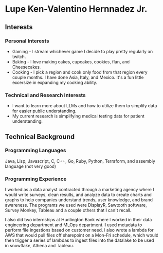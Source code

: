 # Lupe Ken-Valentino Hernnadez Jr.

## Interests
### Personal Interests

* Gaming - I stream whichever game I decide to play pretty regularly on twitch.
* Baking - I love making cakes, cupcakes, cookies, flan, and Cheesecakes.
* Cooking - I pick a region and cook only food from that region every couple months. I have done Asia, Italy, and Mexico. It's a fun little excersize in expanding my cooking ability.

### Technical and Research Interests
* I want to learn more about LLMs and how to utilize them to simplify data for easier public understanding.
* My current research is simplifying medical testing data for patient understanding.

## Technical Background
### Programming Languages
Java, Lisp, Javascript, C, C++, Go, Ruby, Python, Terraform, and assembly language (not very good)

### Programming Experience
I worked as a data analyst contracted through a marketing agency where I would write surveys, clean results, and analyze data to create charts and graphs to help companies understand trends, user knowledge, and brand awareness. The programs we used were DisplayR, Sawtooth software, Survey Monkey, Tableau and a couple others that I can't recall.

I also did two internships at Huntington Bank where I worked in their data engineering department and MLOps department.  I used metadata to perform file ingestions based on customer need.  I also wrote a lambda for AWS that would pull files off sharepoint on a Mon-Fri schedule, which would then trigger a series of lambdas to ingest files into the datalake to be used in snowflake, Athena and Tableau.

